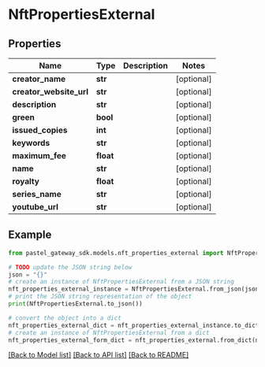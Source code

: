 # NftPropertiesExternal


## Properties

Name | Type | Description | Notes
------------ | ------------- | ------------- | -------------
**creator_name** | **str** |  | [optional] 
**creator_website_url** | **str** |  | [optional] 
**description** | **str** |  | [optional] 
**green** | **bool** |  | [optional] 
**issued_copies** | **int** |  | [optional] 
**keywords** | **str** |  | [optional] 
**maximum_fee** | **float** |  | [optional] 
**name** | **str** |  | [optional] 
**royalty** | **float** |  | [optional] 
**series_name** | **str** |  | [optional] 
**youtube_url** | **str** |  | [optional] 

## Example

```python
from pastel_gateway_sdk.models.nft_properties_external import NftPropertiesExternal

# TODO update the JSON string below
json = "{}"
# create an instance of NftPropertiesExternal from a JSON string
nft_properties_external_instance = NftPropertiesExternal.from_json(json)
# print the JSON string representation of the object
print(NftPropertiesExternal.to_json())

# convert the object into a dict
nft_properties_external_dict = nft_properties_external_instance.to_dict()
# create an instance of NftPropertiesExternal from a dict
nft_properties_external_form_dict = nft_properties_external.from_dict(nft_properties_external_dict)
```
[[Back to Model list]](../README.md#documentation-for-models) [[Back to API list]](../README.md#documentation-for-api-endpoints) [[Back to README]](../README.md)


